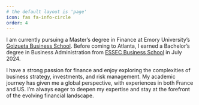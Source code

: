 ```yaml
---
# the default layout is 'page'
icon: fas fa-info-circle
order: 4
---
```


I am currently pursuing a Master’s degree in Finance at Emory University’s [Goizueta Business School](https://goizueta.emory.edu/). Before coming to Atlanta, I earned a Bachelor’s degree in Business Administration from [ESSEC Business School](https://www.essec.edu/en/) in July 2024.

I have a strong passion for finance and enjoy exploring the complexities of business strategy, investments, and risk management. My academic journey has given me a global perspective, with experiences in both France and US. I’m always eager to deepen my expertise and stay at the forefront of the evolving financial landscape.